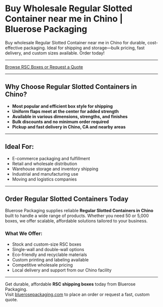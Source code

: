 # Buy Wholesale Regular Slotted Container near me in Chino | Bluerose Packaging

Buy wholesale Regular Slotted Container near me in Chino for durable, cost-effective packaging. Ideal for shipping and storage—bulk pricing, fast delivery, and custom sizes available. Order today!

---

[Browse RSC Boxes or Request a Quote](https://www.bluerosepackaging.com/location/chino/)

---

## Why Choose Regular Slotted Containers in Chino?

- **Most popular and efficient box style for shipping**  
- **Uniform flaps meet at the center for added strength**  
- **Available in various dimensions, strengths, and finishes**  
- **Bulk discounts and no minimum order required**  
- **Pickup and fast delivery in Chino, CA and nearby areas**

---

## Ideal For:

- E-commerce packaging and fulfillment  
- Retail and wholesale distribution  
- Warehouse storage and inventory shipping  
- Industrial and manufacturing use  
- Moving and logistics companies

---

## Order Regular Slotted Containers Today

Bluerose Packaging supplies reliable **Regular Slotted Containers in Chino** built to handle a wide range of products. Whether you need 50 or 5,000 boxes, we offer scalable, affordable solutions tailored to your business.

### What We Offer:

- Stock and custom-size RSC boxes  
- Single-wall and double-wall options  
- Eco-friendly and recyclable materials  
- Custom printing and labeling available  
- Competitive wholesale pricing  
- Local delivery and support from our Chino facility

---

Get durable, affordable **RSC shipping boxes** today from Bluerose Packaging.  
Visit [bluerosepackaging.com](https://www.bluerosepackaging.com/product-category/boxes/) to place an order or request a fast, custom quote.

